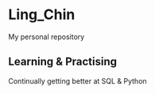 # Ling_Chin
My personal repository
## Learning & Practising
Continually getting better at SQL & Python
